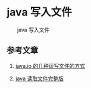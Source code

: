 # java 写入文件

　　java 写入文件


## 参考文章

1. [java.io 的几种读写文件的方式](https://www.cnblogs.com/MyTiMo/p/10998525.html)

2. [java 读取文件完整版](https://www.cnblogs.com/JonaLin/p/11057398.html)